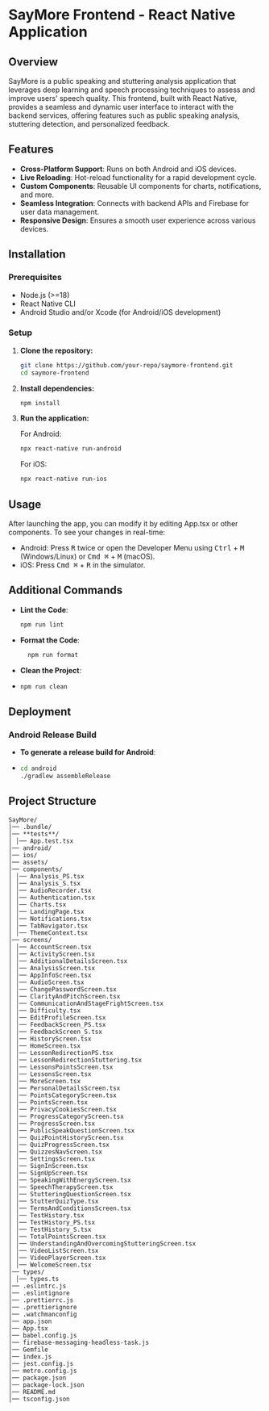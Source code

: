 # SayMore Frontend - React Native Application

## Overview

SayMore is a public speaking and stuttering analysis application that leverages deep learning and speech processing techniques to assess and improve users' speech quality. This frontend, built with React Native, provides a seamless and dynamic user interface to interact with the backend services, offering features such as public speaking analysis, stuttering detection, and personalized feedback.

## Features

- **Cross-Platform Support**: Runs on both Android and iOS devices.
- **Live Reloading**: Hot-reload functionality for a rapid development cycle.
- **Custom Components**: Reusable UI components for charts, notifications, and more.
- **Seamless Integration**: Connects with backend APIs and Firebase for user data management.
- **Responsive Design**: Ensures a smooth user experience across various devices.

## Installation

### Prerequisites

- Node.js (>=18)
- React Native CLI
- Android Studio and/or Xcode (for Android/iOS development)

### Setup

1. **Clone the repository:**

   ```sh
   git clone https://github.com/your-repo/saymore-frontend.git
   cd saymore-frontend
    ```

2. **Install dependencies:**

   ```sh
   npm install
   ```

3. **Run the application:**

   For Android:
   ```sh
   npx react-native run-android
   ```

   For iOS:
   ```sh
   npx react-native run-ios
   ```

## Usage

After launching the app, you can modify it by editing App.tsx or other components. To see your changes in real-time:
- Android: Press <kbd>R</kbd> twice or open the Developer Menu using <kbd>Ctrl</kbd> + <kbd>M</kbd> (Windows/Linux) or <kbd>Cmd ⌘</kbd> + <kbd>M</kbd> (macOS).
- iOS: Press <kbd>Cmd ⌘</kbd> + <kbd>R</kbd> in the simulator.

## Additional Commands

- **Lint the Code**: 
  ```sh
  npm run lint
  ```
  
- **Format the Code**: 
  ```sh
    npm run format
    ```
  
- **Clean the Project**:
- ```sh
  npm run clean
  ```
  
## Deployment

### Android Release Build

- **To generate a release build for Android**:
- ```sh
  cd android
  ./gradlew assembleRelease
  ```

## Project Structure

```
SayMore/
│── .bundle/
│── **tests**/
│ │── App.test.tsx
│── android/
│── ios/
│── assets/
│── components/
│ │── Analysis_PS.tsx
│ │── Analysis_S.tsx
│ │── AudioRecorder.tsx
│ │── Authentication.tsx
│ │── Charts.tsx
│ │── LandingPage.tsx
│ │── Notifications.tsx
│ │── TabNavigator.tsx
│ │── ThemeContext.tsx
│── screens/
│ │── AccountScreen.tsx
│ │── ActivityScreen.tsx
│ │── AdditionalDetailsScreen.tsx
│ │── AnalysisScreen.tsx
│ │── AppInfoScreen.tsx
│ │── AudioScreen.tsx
│ │── ChangePasswordScreen.tsx
│ │── ClarityAndPitchScreen.tsx
│ │── CommunicationAndStageFrightScreen.tsx
│ │── Difficulty.tsx
│ │── EditProfileScreen.tsx
│ │── FeedbackScreen_PS.tsx
│ │── FeedbackScreen_S.tsx
│ │── HistoryScreen.tsx
│ │── HomeScreen.tsx
│ │── LessonRedirectionPS.tsx
│ │── LessonRedirectionStuttering.tsx
│ │── LessonsPointsScreen.tsx
│ │── LessonsScreen.tsx
│ │── MoreScreen.tsx
│ │── PersonalDetailsScreen.tsx
│ │── PointsCategoryScreen.tsx
│ │── PointsScreen.tsx
│ │── PrivacyCookiesScreen.tsx
│ │── ProgressCategoryScreen.tsx
│ │── ProgressScreen.tsx
│ │── PublicSpeakQuestionScreen.tsx
│ │── QuizPointHistoryScreen.tsx
│ │── QuizProgressScreen.tsx
│ │── QuizzesNavScreen.tsx
│ │── SettingsScreen.tsx
│ │── SignInScreen.tsx
│ │── SignUpScreen.tsx
│ │── SpeakingWithEnergyScreen.tsx
│ │── SpeechTherapyScreen.tsx
│ │── StutteringQuestionScreen.tsx
│ │── StutterQuizType.tsx
│ │── TermsAndConditionsScreen.tsx
│ │── TestHistory.tsx
│ │── TestHistory_PS.tsx
│ │── TestHistory_S.tsx
│ │── TotalPointsScreen.tsx
│ │── UnderstandingAndOvercomingStutteringScreen.tsx
│ │── VideoListScreen.tsx
│ │── VideoPlayerScreen.tsx
│ │── WelcomeScreen.tsx
│── types/
│ │── types.ts
│── .eslintrc.js
│── .eslintignore
│── .prettierrc.js
│── .prettierignore
│── .watchmanconfig
│── app.json
│── App.tsx
│── babel.config.js
│── firebase-messaging-headless-task.js
│── Gemfile
│── index.js
│── jest.config.js
│── metro.config.js
│── package.json
│── package-lock.json
│── README.md
│── tsconfig.json

```